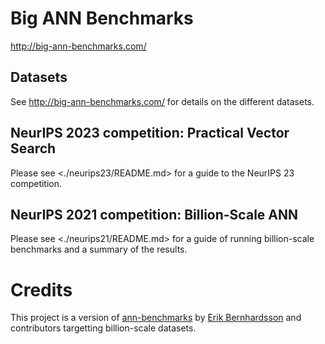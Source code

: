 # Big ANN Benchmarks

<http://big-ann-benchmarks.com/>

## Datasets

See <http://big-ann-benchmarks.com/> for details on the different datasets.

## NeurIPS 2023 competition: Practical Vector Search

Please see <./neurips23/README.md> for a guide to the NeurIPS 23 competition.

## NeurIPS 2021 competition: Billion-Scale ANN 

Please see <./neurips21/README.md> for a guide of running billion-scale benchmarks and a summary of the results.

# Credits

This project is a version of [ann-benchmarks](https://github.com/erikbern/ann-benchmarks) by [Erik Bernhardsson](https://erikbern.com/) and contributors targetting billion-scale datasets.
